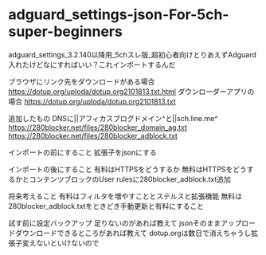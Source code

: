 # adguard_settings-json-For-5ch-super-beginners
adguard_settings_3.2.140以降用_5chスレ版_超初心者向けとりあえずAdguard入れたけどなにすればいい？これインポートするんだ

ブラウザにリンク先をダウンロードがある場合
https://dotup.org/uploda/dotup.org2101813.txt.html
ダウンローダーアプリの場合
https://dotup.org/uploda/dotup.org2101813.txt

追加したもの
DNSに||アフィカスブログドメイン^と||sch.line.me^
https://280blocker.net/files/280blocker_domain_ag.txt
https://280blocker.net/files/280blocker_adblock.txt

インポートの前にすること
拡張子をjsonにする

インポートの後にすること
有料はHTTPSをどうするか
無料はHTTPSをどうするかとコンテンツブロックのUser rulesに280blocker_adblock.txt追加

将来考えること
有料はフィルタを増やすこととステルスと拡張機能
無料は280blocker_adblock.txtをときどき手動更新と有料にすること

試す前に設定バックアップ
足りないのがあれば教えて
jsonそのままアップロードダウンロードできるところがあれば教えて
dotup.orgは数日で消えちゃうし拡張子変えないといけないので
